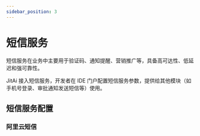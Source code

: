 ```yaml
---
sidebar_position: 3
---
```


# 短信服务

短信服务在业务中主要用于验证码、通知提醒、营销推广等，具备高可达性、低延迟和强可靠性。

JitAi 接入短信服务，开发者在 IDE 门户配置短信服务参数，提供给其他模块（如手机号登录、审批通知发送短信等）使用。

## 短信服务配置

### 阿里云短信
